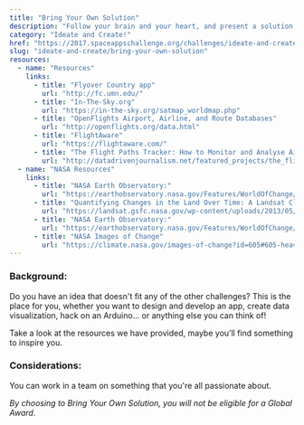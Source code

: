 ```yaml
---
title: "Bring Your Own Solution"
description: "Follow your brain and your heart, and present a solution of your own choosing!"
category: "Ideate and Create!"
href: "https://2017.spaceappschallenge.org/challenges/ideate-and-create/bring-your-own-solution"
slug: "ideate-and-create/bring-your-own-solution"
resources: 
  - name: "Resources"
    links: 
      - title: "Flyover Country app"
        url: "http://fc.umn.edu/" 
      - title: "In-The-Sky.org"
        url: "https://in-the-sky.org/satmap_worldmap.php" 
      - title: "OpenFlights Airport, Airline, and Route Databases"
        url: "http://openflights.org/data.html" 
      - title: "FlightAware"
        url: "https://flightaware.com/" 
      - title: "The Flight Paths Tracker: How to Monitor and Analyse Air Traffic Above Individual Locations"
        url: "http://datadrivenjournalism.net/featured_projects/the_flight_paths_tracker_how_to_monitor_and_analyse_air_traffic" 
  - name: "NASA Resources"
    links: 
      - title: "NASA Earth Observatory:"
        url: "https://earthobservatory.nasa.gov/Features/WorldOfChange/" 
      - title: "Quantifying Changes in the Land Over Time: A Landsat Classroom Activity"
        url: "https://landsat.gsfc.nasa.gov/wp-content/uploads/2013/05/Landsat_QuantifyChanges.pdf" 
      - title: "NASA Earth Observatory:"
        url: "https://earthobservatory.nasa.gov/Features/WorldOfChange/cape_cod.php" 
      - title: "NASA Images of Change"
        url: "https://climate.nasa.gov/images-of-change?id=605#605-heavy-rains-flood-peru" 
---
```


### **Background:**

Do you have an idea that doesn't fit any of the other challenges? This is the
place for you, whether you want to design and develop an app, create data
visualization, hack on an Arduino... or anything else you can think of!

Take a look at the resources we have provided, maybe you’ll find something to
inspire you.

### **Considerations:**

You can work in a team on something that you're all passionate about.

_By choosing to Bring Your Own Solution, you will not be eligible for a Global
Award._


